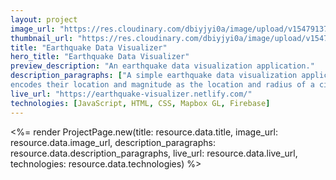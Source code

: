```yaml
---
layout: project
image_url: "https://res.cloudinary.com/dbiyjyi0a/image/upload/v1547913798/portfolio/earthquake-visualizer2.png"
thumbnail_url: "https://res.cloudinary.com/dbiyjyi0a/image/upload/v1547913798/portfolio/earthquake-visualizer.png"
title: "Earthquake Data Visualizer"
hero_title: "Earthquake Data Visualizer"
preview_description: "An earthquake data visualization application."
description_paragraphs: ["A simple earthquake data visualization application that displays earthquakes from the last 24 hours and
encodes their location and magnitude as the location and radius of a circle."]
live_url: "https://earthquake-visualizer.netlify.com/"
technologies: [JavaScript, HTML, CSS, Mapbox GL, Firebase]
---
```


<%= render ProjectPage.new(title: resource.data.title, image_url: resource.data.image_url, description_paragraphs: resource.data.description_paragraphs, live_url: resource.data.live_url, technologies: resource.data.technologies) %>
